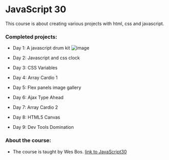 # JavaScript 30

This course is about creating various projects with html, css and javascript.

### Completed projects:

* Day 1: A javascript drum kit
  ![image](https://user-images.githubusercontent.com/32787307/44955363-4c298000-aeb2-11e8-9285-387c7de03441.png)

* Day 2: Javascript and css clock
* Day 3: CSS Variables
* Day 4: Array Cardio 1
* Day 5: Flex panels image gallery
* Day 6: Ajax Type Ahead
* Day 7: Array Cardio 2
* Day 8: HTML5 Canvas
* Day 9: Dev Tools Domination

### About the course:

* The course is taught by Wes Bos. [link to JavaScript30](https://javascript30.com/)
